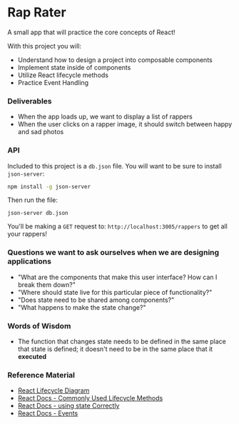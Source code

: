 # Rap Rater
A small app that will practice the core concepts of React!

With this project you will:
- Understand how to design a project into composable components
- Implement state inside of components
- Utilize React lifecycle methods
- Practice Event Handling

### Deliverables
- When the app loads up, we want to display a list of rappers
- When the user clicks on a rapper image, it should switch between happy and sad photos

### API
Included to this project is a `db.json` file. You will want to be sure to install `json-server`:

```bash
npm install -g json-server
```

Then run the file:

```
json-server db.json
```

You'll be making a `GET` request to: `http://localhost:3005/rappers` to get all your rappers!

### Questions we want to ask ourselves when we are designing applications
- "What are the components that make this user interface? How can I break them down?"
- "Where should state live for this particular piece of functionality?"
- "Does state need to be shared among components?"
- "What happens to make the state change?"

### Words of Wisdom
- The function that changes state needs to be defined in the same place that state is defined; it doesn't need to be in the same place that it **executed**

### Reference Material
- [React Lifecycle Diagram](http://projects.wojtekmaj.pl/react-lifecycle-methods-diagram/)
- [React Docs - Commonly Used Lifecycle Methods](https://reactjs.org/docs/react-component.html#commonly-used-lifecycle-methods)
- [React Docs - using state Correctly](https://reactjs.org/docs/state-and-lifecycle.html#using-state-correctly)
- [React Docs - Events](https://reactjs.org/docs/handling-events.html)
